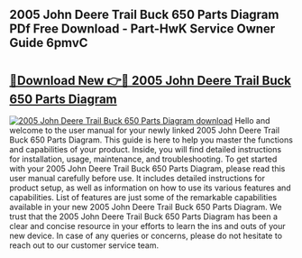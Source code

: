 ## 2005 John Deere Trail Buck 650 Parts Diagram PDf Free Download - Part-HwK Service Owner Guide 6pmvC

# <h2><a href="http://dfrmlkp.blite.top/?on=2005+John+Deere+Trail+Buck+650+Parts+Diagram">🔗Download New 👉🔴 2005 John Deere Trail Buck 650 Parts Diagram</a></h2>

[![2005 John Deere Trail Buck 650 Parts Diagram download](https://i.imgur.com/lujVjoI.png)](http://dfrmlkp.blite.top/?on=2005+John+Deere+Trail+Buck+650+Parts+Diagram)
Hello and welcome to the user manual for your newly linked 2005 John Deere Trail Buck 650 Parts Diagram. This guide is here to help you master the functions and capabilities of your product. Inside, you will find detailed instructions for installation, usage, maintenance, and troubleshooting. To get started with your 2005 John Deere Trail Buck 650 Parts Diagram, please read this user manual carefully before use. It includes detailed instructions for product setup, as well as information on how to use its various features and capabilities. List of features are just some of the remarkable capabilities available in your new 2005 John Deere Trail Buck 650 Parts Diagram. We trust that the 2005 John Deere Trail Buck 650 Parts Diagram has been a clear and concise resource in your efforts to learn the ins and outs of your new device. In case of any queries or concerns, please do not hesitate to reach out to our customer service team.
